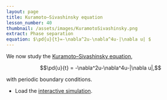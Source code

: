```yaml
---
layout: page
title: Kuramoto–Sivashinsky equation
lesson_number: 40
thumbnail: /assets/images/KuramotoSivashinsky.png
extract: Phase separation
equation: $\pd{u}{t}=-\nabla^2u-\nabla^4u-|\nabla u| $
---
```

We now study the [Kuramoto–Sivashinsky equation](https://en.wikipedia.org/wiki/Kuramoto%E2%80%93Sivashinsky_equation),

$$\pd{u}{t} = -\nabla^2u-\nabla^4u-|\nabla u|,$$

with periodic boundary conditions.

* Load the [interactive simulation](/sim/?preset=KuramotoSivashinsky). 
